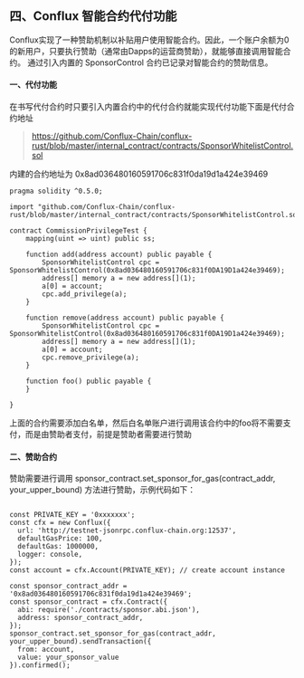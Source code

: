 ## 四、Conflux 智能合约代付功能
Conflux实现了一种赞助机制以补贴用户使用智能合约。因此，一个账户余额为0的新用户，只要执行赞助（通常由Dapps的运营商赞助），就能够直接调用智能合约。 通过引入内置的 SponsorControl 合约已记录对智能合约的赞助信息。

#### 一、代付功能
在书写代付合约时只要引入内置合约中的代付合约就能实现代付功能下面是代付合约地址
 
> https://github.com/Conflux-Chain/conflux-rust/blob/master/internal_contract/contracts/SponsorWhitelistControl.sol

内建的合约地址为 0x8ad036480160591706c831f0da19d1a424e39469 
~~~
pragma solidity ^0.5.0;

import "github.com/Conflux-Chain/conflux-rust/blob/master/internal_contract/contracts/SponsorWhitelistControl.sol";

contract CommissionPrivilegeTest {
    mapping(uint => uint) public ss;

    function add(address account) public payable {
        SponsorWhitelistControl cpc = SponsorWhitelistControl(0x8ad036480160591706c831f0DA19D1a424e39469);
        address[] memory a = new address[](1);
        a[0] = account;
        cpc.add_privilege(a);
    }

    function remove(address account) public payable {
        SponsorWhitelistControl cpc = SponsorWhitelistControl(0x8ad036480160591706c831f0DA19D1a424e39469);
        address[] memory a = new address[](1);
        a[0] = account;
        cpc.remove_privilege(a);
    }

    function foo() public payable {
    }

}
~~~


上面的合约需要添加白名单，然后白名单账户进行调用该合约中的foo将不需要支付，而是由赞助者支付，前提是赞助者需要进行赞助

#### 二、赞助合约
赞助需要进行调用 sponsor_contract.set_sponsor_for_gas(contract_addr, your_upper_bound) 方法进行赞助，示例代码如下：

~~~

const PRIVATE_KEY = '0xxxxxxx';
const cfx = new Conflux({
  url: 'http://testnet-jsonrpc.conflux-chain.org:12537',
  defaultGasPrice: 100,
  defaultGas: 1000000,
  logger: console,
});
const account = cfx.Account(PRIVATE_KEY); // create account instance

const sponsor_contract_addr = '0x8ad036480160591706c831f0da19d1a424e39469';
const sponsor_contract = cfx.Contract({
  abi: require('./contracts/sponsor.abi.json'),
  address: sponsor_contract_addr,
});
sponsor_contract.set_sponsor_for_gas(contract_addr, your_upper_bound).sendTransaction({
  from: account,
  value: your_sponsor_value
}).confirmed();

~~~
